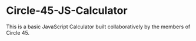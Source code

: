 # Circle-45-JS-Calculator
This is a basic JavaScript Calculator built collaboratively by the members of Circle 45.

